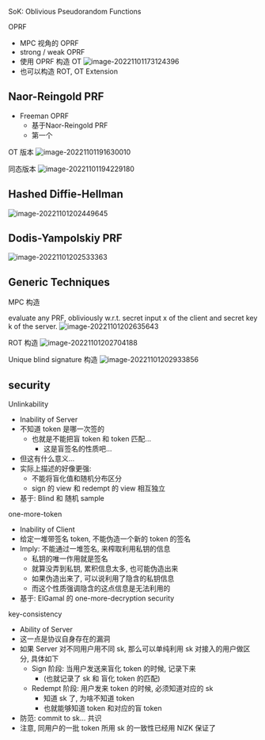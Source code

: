 SoK: Oblivious Pseudorandom Functions

OPRF
* MPC 视角的 OPRF
* strong / weak OPRF
* 使用 OPRF  构造 OT
![image-20221101173124396](https://s2.loli.net/2022/11/01/p1fkTDy7JjIcUOV.png)
* 也可以构造 ROT, OT Extension

## Naor-Reingold PRF
* Freeman OPRF
  * 基于Naor-Reingold PRF
  * 第一个

OT 版本
![image-20221101191630010](https://s2.loli.net/2022/11/01/BtExs4IPCQODuvl.png)

同态版本
![image-20221101194229180](https://s2.loli.net/2022/11/01/3xVYA9B7TsEDZ8U.png)

## Hashed Diffie-Hellman
![image-20221101202449645](https://s2.loli.net/2022/11/01/YvjecUigBa69pPF.png)

## Dodis-Yampolskiy PRF
![image-20221101202533363](https://s2.loli.net/2022/11/01/jbmlHrEDvheM5dC.png)

## Generic Techniques
MPC 构造

evaluate any PRF, obliviously w.r.t. secret input x of the client and secret key k of the server.
![image-20221101202635643](https://s2.loli.net/2022/11/01/VIE1AHgaXwlTNO5.png)

ROT 构造
![image-20221101202704188](https://s2.loli.net/2022/11/01/729Sku4nRpNywm3.png)

Unique blind signature 构造
![image-20221101202933856](https://s2.loli.net/2022/11/01/maLtfAPNUn3ciX9.png)

## security
Unlinkability
* Inability of Server
* 不知道 token 是哪一次签的
  * 也就是不能把盲 token 和 token 匹配...
    * 这是盲签名的性质吧...
* 但这有什么意义...
* 实际上描述的好像更强:
  * 不能将盲化值和随机分布区分
  * sign 的 view 和 redempt 的 view 相互独立
* 基于: Blind 和 随机 sample

one-more-token
* Inability of Client
* 给定一堆带签名 token, 不能伪造一个新的 token 的签名
* Imply: 不能通过一堆签名, 来榨取利用私钥的信息
  * 私钥的唯一作用就是签名
  * 就算没弄到私钥, 累积信息太多, 也可能伪造出来
  * 如果伪造出来了, 可以说利用了隐含的私钥信息
  * 而这个性质强调隐含的这点信息是无法利用的
* 基于: ElGamal 的 one-more-decryption security

key-consistency
* Ability of Server
* 这一点是协议自身存在的漏洞
* 如果 Server 对不同用户用不同 sk, 那么可以单纯利用 sk 对接入的用户做区分, 具体如下
  * Sign 阶段: 当用户发送来盲化 token 的时候, 记录下来
    * (也就记录了 sk 和 盲化 token 的匹配)
  * Redempt 阶段: 用户发来 token 的时候, 必须知道对应的 sk
    * 知道 sk 了, 为啥不知道 token
    * 也就能够知道 token 和对应的盲 token
* 防范: commit to sk... 共识
* 注意, 同用户的一批 token 所用 sk 的一致性已经用 NIZK 保证了

